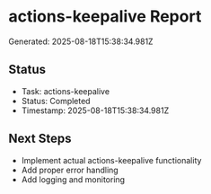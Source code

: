 # actions-keepalive Report

Generated: 2025-08-18T15:38:34.981Z

## Status
- Task: actions-keepalive
- Status: Completed
- Timestamp: 2025-08-18T15:38:34.981Z

## Next Steps
- Implement actual actions-keepalive functionality
- Add proper error handling
- Add logging and monitoring
